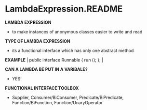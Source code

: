 # LambdaExpression.README

**LAMBDA EXPRESSION**
- to make instances of anonymous classes easier to write and read

**TYPE OF LAMBDA EXPRESSION**
- its a functional interface which has only one abstract method


**EXAMPLE** 
| public interface Runnable {
      run ();
   }; |
   
**CAN A LAMBDA BE PUT IN A VARIBALE?**
- YES! 

**FUNCTIONAL INTERFACE TOOLBOX**
- Supplier, Consumer/BiConsumer, Predicate/BiPredicate, Function/BiFunction, Function/UnaryOperator


